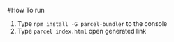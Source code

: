 #How To run

1. Type `npm install -G parcel-bundler` to the console
2. Type `parcel index.html` open generated link
